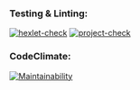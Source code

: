 ### Testing & Linting:

[![hexlet-check](https://github.com/chukichao/frontend-project-11/actions/workflows/hexlet-check.yml/badge.svg)](https://github.com/chukichao/frontend-project-11/actions)
[![project-check](https://github.com/chukichao/frontend-project-11/actions/workflows/project-check.yml/badge.svg)](https://github.com/chukichao/frontend-project-11/actions/workflows/project-check.yml)

### CodeClimate:

[![Maintainability](https://api.codeclimate.com/v1/badges/a9044cdc242b574ffd54/maintainability)](https://codeclimate.com/github/chukichao/frontend-project-11/maintainability)
